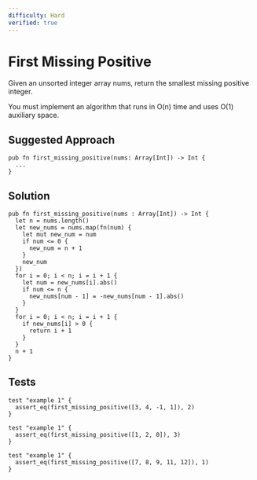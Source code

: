 ```yaml
---
difficulty: Hard
verified: true
---
```


# First Missing Positive

Given an unsorted integer array nums, return the smallest missing positive integer.

You must implement an algorithm that runs in O(n) time and uses O(1) auxiliary space.

## Suggested Approach

```mbt nocheck
pub fn first_missing_positive(nums: Array[Int]) -> Int {
  ...
}
```

## Solution

```mbt
pub fn first_missing_positive(nums : Array[Int]) -> Int {
  let n = nums.length()
  let new_nums = nums.map(fn(num) {
    let mut new_num = num
    if num <= 0 {
      new_num = n + 1
    }
    new_num
  })
  for i = 0; i < n; i = i + 1 {
    let num = new_nums[i].abs()
    if num <= n {
      new_nums[num - 1] = -new_nums[num - 1].abs()
    }
  }
  for i = 0; i < n; i = i + 1 {
    if new_nums[i] > 0 {
      return i + 1
    }
  }
  n + 1
}
```

## Tests

```moonbit
test "example 1" {
  assert_eq(first_missing_positive([3, 4, -1, 1]), 2)
}

test "example 1" {
  assert_eq(first_missing_positive([1, 2, 0]), 3)
}

test "example 1" {
  assert_eq(first_missing_positive([7, 8, 9, 11, 12]), 1)
}
```
